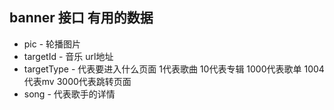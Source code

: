 ## banner 接口 有用的数据

* pic - 轮播图片
* targetId - 音乐 url地址
* targetType - 代表要进入什么页面 1代表歌曲 10代表专辑 1000代表歌单 1004代表mv 3000代表跳转页面
* song - 代表歌手的详情

